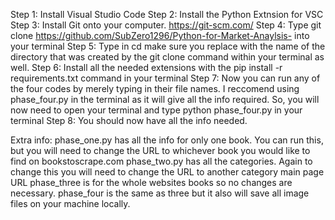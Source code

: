 Step 1: Install Visual Studio Code 
Step 2: Install the Python Extnsion for VSC
Step 3: Install Git onto your computer. https://git-scm.com/
Step 4: Type git clone https://github.com/SubZero1296/Python-for-Market-Anaylsis- into your terminal 
Step 5: Type in cd <repository-name> make sure you replace <repository-name> with the name of the directory that was created by the git clone command within your terminal as well. 
Step 6: Install all the needed extensions with the pip install -r requirements.txt command in your terminal 
Step 7: Now you can run any of the four codes by merely typing in their file names. I reccomend using phase_four.py in the terminal as it will give all the info required. So,  you will now need to open your terminal and type python phase_four.py in your terminal
Step 8: You should now have all the info needed. 

Extra info:
phase_one.py has all the info for only one book. You can run this, but you will need to change the URL to whichever book you would like to find on bookstoscrape.com
phase_two.py has all the categories. Again to change this you will need to change the URL to another category main page URL
phase_three is for the whole websites books so no changes are necessary. 
phase_four is the same as three but it also will save all image files on your machine locally. 

